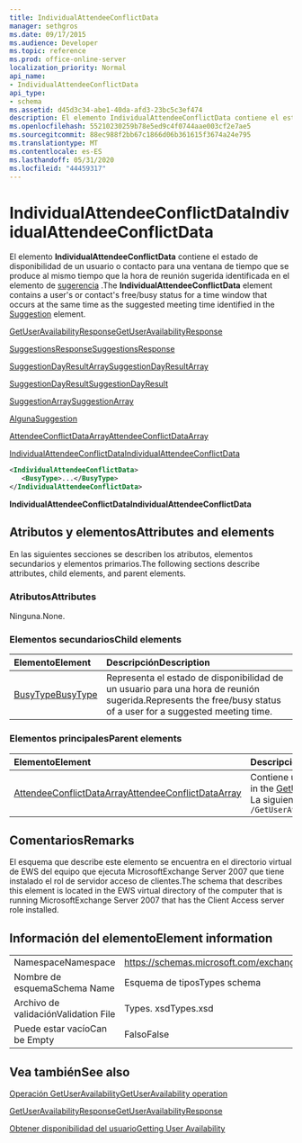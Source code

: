 ```yaml
---
title: IndividualAttendeeConflictData
manager: sethgros
ms.date: 09/17/2015
ms.audience: Developer
ms.topic: reference
ms.prod: office-online-server
localization_priority: Normal
api_name:
- IndividualAttendeeConflictData
api_type:
- schema
ms.assetid: d45d3c34-abe1-40da-afd3-23bc5c3ef474
description: El elemento IndividualAttendeeConflictData contiene el estado de disponibilidad de un usuario o contacto para una ventana de tiempo que se produce al mismo tiempo que la hora de reunión sugerida identificada en el elemento de sugerencia.
ms.openlocfilehash: 55210230259b78e5ed9c4f0744aae003cf2e7ae5
ms.sourcegitcommit: 88ec988f2bb67c1866d06b361615f3674a24e795
ms.translationtype: MT
ms.contentlocale: es-ES
ms.lasthandoff: 05/31/2020
ms.locfileid: "44459317"
---
```

# <a name="individualattendeeconflictdata"></a><span data-ttu-id="e1122-103">IndividualAttendeeConflictData</span><span class="sxs-lookup"><span data-stu-id="e1122-103">IndividualAttendeeConflictData</span></span>

<span data-ttu-id="e1122-104">El elemento **IndividualAttendeeConflictData** contiene el estado de disponibilidad de un usuario o contacto para una ventana de tiempo que se produce al mismo tiempo que la hora de reunión sugerida identificada en el elemento de [sugerencia](suggestion.md) .</span><span class="sxs-lookup"><span data-stu-id="e1122-104">The **IndividualAttendeeConflictData** element contains a user's or contact's free/busy status for a time window that occurs at the same time as the suggested meeting time identified in the [Suggestion](suggestion.md) element.</span></span> 
  
[<span data-ttu-id="e1122-105">GetUserAvailabilityResponse</span><span class="sxs-lookup"><span data-stu-id="e1122-105">GetUserAvailabilityResponse</span></span>](getuseravailabilityresponse.md)
  
[<span data-ttu-id="e1122-106">SuggestionsResponse</span><span class="sxs-lookup"><span data-stu-id="e1122-106">SuggestionsResponse</span></span>](suggestionsresponse.md)
  
[<span data-ttu-id="e1122-107">SuggestionDayResultArray</span><span class="sxs-lookup"><span data-stu-id="e1122-107">SuggestionDayResultArray</span></span>](suggestiondayresultarray.md)
  
[<span data-ttu-id="e1122-108">SuggestionDayResult</span><span class="sxs-lookup"><span data-stu-id="e1122-108">SuggestionDayResult</span></span>](suggestiondayresult.md)
  
[<span data-ttu-id="e1122-109">SuggestionArray</span><span class="sxs-lookup"><span data-stu-id="e1122-109">SuggestionArray</span></span>](suggestionarray.md)
  
[<span data-ttu-id="e1122-110">Alguna</span><span class="sxs-lookup"><span data-stu-id="e1122-110">Suggestion</span></span>](suggestion.md)
  
[<span data-ttu-id="e1122-111">AttendeeConflictDataArray</span><span class="sxs-lookup"><span data-stu-id="e1122-111">AttendeeConflictDataArray</span></span>](attendeeconflictdataarray.md)
  
[<span data-ttu-id="e1122-112">IndividualAttendeeConflictData</span><span class="sxs-lookup"><span data-stu-id="e1122-112">IndividualAttendeeConflictData</span></span>](individualattendeeconflictdata.md)
  
```xml
<IndividualAttendeeConflictData>
   <BusyType>...</BusyType>
</IndividualAttendeeConflictData>
```

 <span data-ttu-id="e1122-113">**IndividualAttendeeConflictData**</span><span class="sxs-lookup"><span data-stu-id="e1122-113">**IndividualAttendeeConflictData**</span></span>
## <a name="attributes-and-elements"></a><span data-ttu-id="e1122-114">Atributos y elementos</span><span class="sxs-lookup"><span data-stu-id="e1122-114">Attributes and elements</span></span>

<span data-ttu-id="e1122-115">En las siguientes secciones se describen los atributos, elementos secundarios y elementos primarios.</span><span class="sxs-lookup"><span data-stu-id="e1122-115">The following sections describe attributes, child elements, and parent elements.</span></span>
  
### <a name="attributes"></a><span data-ttu-id="e1122-116">Atributos</span><span class="sxs-lookup"><span data-stu-id="e1122-116">Attributes</span></span>

<span data-ttu-id="e1122-117">Ninguna.</span><span class="sxs-lookup"><span data-stu-id="e1122-117">None.</span></span>
  
### <a name="child-elements"></a><span data-ttu-id="e1122-118">Elementos secundarios</span><span class="sxs-lookup"><span data-stu-id="e1122-118">Child elements</span></span>

|<span data-ttu-id="e1122-119">**Elemento**</span><span class="sxs-lookup"><span data-stu-id="e1122-119">**Element**</span></span>|<span data-ttu-id="e1122-120">**Descripción**</span><span class="sxs-lookup"><span data-stu-id="e1122-120">**Description**</span></span>|
|:-----|:-----|
|[<span data-ttu-id="e1122-121">BusyType</span><span class="sxs-lookup"><span data-stu-id="e1122-121">BusyType</span></span>](busytype.md) <br/> |<span data-ttu-id="e1122-122">Representa el estado de disponibilidad de un usuario para una hora de reunión sugerida.</span><span class="sxs-lookup"><span data-stu-id="e1122-122">Represents the free/busy status of a user for a suggested meeting time.</span></span>  <br/> |
   
### <a name="parent-elements"></a><span data-ttu-id="e1122-123">Elementos principales</span><span class="sxs-lookup"><span data-stu-id="e1122-123">Parent elements</span></span>

|<span data-ttu-id="e1122-124">**Elemento**</span><span class="sxs-lookup"><span data-stu-id="e1122-124">**Element**</span></span>|<span data-ttu-id="e1122-125">**Descripción**</span><span class="sxs-lookup"><span data-stu-id="e1122-125">**Description**</span></span>|
|:-----|:-----|
|[<span data-ttu-id="e1122-126">AttendeeConflictDataArray</span><span class="sxs-lookup"><span data-stu-id="e1122-126">AttendeeConflictDataArray</span></span>](attendeeconflictdataarray.md) <br/> |<span data-ttu-id="e1122-127">Contiene una matriz de datos conflictivos para los asistentes identificados en el [GetUserAvailabilityRequest](getuseravailabilityrequest.md).</span><span class="sxs-lookup"><span data-stu-id="e1122-127">Contains an array of conflict data for attendees identified in the [GetUserAvailabilityRequest](getuseravailabilityrequest.md).</span></span>  <br/> <span data-ttu-id="e1122-128">La siguiente es la expresión XPath a este elemento:</span><span class="sxs-lookup"><span data-stu-id="e1122-128">The following is the XPath expression to this element:</span></span>  <br/>  `/GetUserAvailabilityResponse/SuggestionsResponse/SuggestionDayResultArray/SuggestionDayResult[i]/SuggestionArray/Suggestion[i]/AttendeeConflictDataArray` <br/> |
   
## <a name="remarks"></a><span data-ttu-id="e1122-129">Comentarios</span><span class="sxs-lookup"><span data-stu-id="e1122-129">Remarks</span></span>

<span data-ttu-id="e1122-130">El esquema que describe este elemento se encuentra en el directorio virtual de EWS del equipo que ejecuta MicrosoftExchange Server 2007 que tiene instalado el rol de servidor acceso de clientes.</span><span class="sxs-lookup"><span data-stu-id="e1122-130">The schema that describes this element is located in the EWS virtual directory of the computer that is running MicrosoftExchange Server 2007 that has the Client Access server role installed.</span></span>
  
## <a name="element-information"></a><span data-ttu-id="e1122-131">Información del elemento</span><span class="sxs-lookup"><span data-stu-id="e1122-131">Element information</span></span>

|||
|:-----|:-----|
|<span data-ttu-id="e1122-132">Namespace</span><span class="sxs-lookup"><span data-stu-id="e1122-132">Namespace</span></span>  <br/> |https://schemas.microsoft.com/exchange/services/2006/types  <br/> |
|<span data-ttu-id="e1122-133">Nombre de esquema</span><span class="sxs-lookup"><span data-stu-id="e1122-133">Schema Name</span></span>  <br/> |<span data-ttu-id="e1122-134">Esquema de tipos</span><span class="sxs-lookup"><span data-stu-id="e1122-134">Types schema</span></span>  <br/> |
|<span data-ttu-id="e1122-135">Archivo de validación</span><span class="sxs-lookup"><span data-stu-id="e1122-135">Validation File</span></span>  <br/> |<span data-ttu-id="e1122-136">Types. xsd</span><span class="sxs-lookup"><span data-stu-id="e1122-136">Types.xsd</span></span>  <br/> |
|<span data-ttu-id="e1122-137">Puede estar vacío</span><span class="sxs-lookup"><span data-stu-id="e1122-137">Can be Empty</span></span>  <br/> |<span data-ttu-id="e1122-138">Falso</span><span class="sxs-lookup"><span data-stu-id="e1122-138">False</span></span>  <br/> |
   
## <a name="see-also"></a><span data-ttu-id="e1122-139">Vea también</span><span class="sxs-lookup"><span data-stu-id="e1122-139">See also</span></span>



[<span data-ttu-id="e1122-140">Operación GetUserAvailability</span><span class="sxs-lookup"><span data-stu-id="e1122-140">GetUserAvailability operation</span></span>](getuseravailability-operation.md)
  
[<span data-ttu-id="e1122-141">GetUserAvailabilityResponse</span><span class="sxs-lookup"><span data-stu-id="e1122-141">GetUserAvailabilityResponse</span></span>](getuseravailabilityresponse.md)


[<span data-ttu-id="e1122-142">Obtener disponibilidad del usuario</span><span class="sxs-lookup"><span data-stu-id="e1122-142">Getting User Availability</span></span>](https://msdn.microsoft.com/library/d4133fcb-9b0f-4e6b-aadf-a389da83516a%28Office.15%29.aspx)

